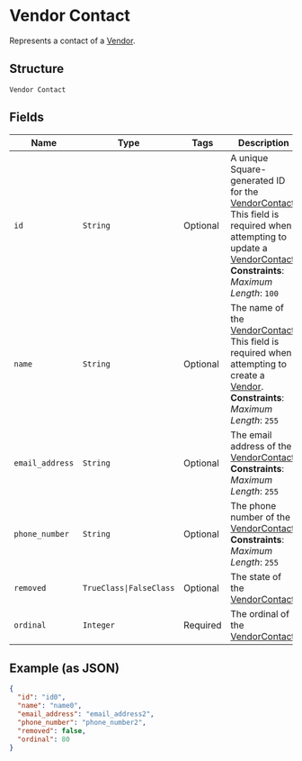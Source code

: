 
# Vendor Contact

Represents a contact of a [Vendor](../../doc/models/vendor.md).

## Structure

`Vendor Contact`

## Fields

| Name | Type | Tags | Description |
|  --- | --- | --- | --- |
| `id` | `String` | Optional | A unique Square-generated ID for the [VendorContact](entity:VendorContact).<br>This field is required when attempting to update a [VendorContact](entity:VendorContact).<br>**Constraints**: *Maximum Length*: `100` |
| `name` | `String` | Optional | The name of the [VendorContact](entity:VendorContact).<br>This field is required when attempting to create a [Vendor](entity:Vendor).<br>**Constraints**: *Maximum Length*: `255` |
| `email_address` | `String` | Optional | The email address of the [VendorContact](entity:VendorContact).<br>**Constraints**: *Maximum Length*: `255` |
| `phone_number` | `String` | Optional | The phone number of the [VendorContact](entity:VendorContact).<br>**Constraints**: *Maximum Length*: `255` |
| `removed` | `TrueClass\|FalseClass` | Optional | The state of the [VendorContact](entity:VendorContact). |
| `ordinal` | `Integer` | Required | The ordinal of the [VendorContact](entity:VendorContact). |

## Example (as JSON)

```json
{
  "id": "id0",
  "name": "name0",
  "email_address": "email_address2",
  "phone_number": "phone_number2",
  "removed": false,
  "ordinal": 80
}
```

